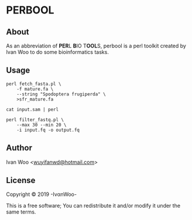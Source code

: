 # **PERBOOL**

## About

As an abbreviation of **PER**L **B**IO T**OOL**S, perbool is a perl toolkit created by Ivan Woo to do some
bioinformatics tasks.

## Usage

```shell
perl fetch_fasta.pl \
    -f mature.fa \
    --string "Spodoptera frugiperda" \
    >sfr_mature.fa
    
cat input.sam | perl 

perl filter_fastq.pl \
    --max 30 --min 20 \
    -i input.fq -o output.fq
```

## Author

Ivan Woo <<wuyifanwd@hotmail.com>>

## License

Copyright &copy; 2019 -Iv&alpha;nWoo-

This is a free software; You can redistribute it and/or modify it under the same terms.